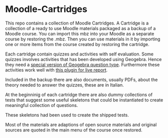 # Moodle-Cartridges
This repo contains a collection of Moodle Cartridges. A Cartridge is a collection of a ready to use Moodle materials packaged as a backup of a Moodle course. You can import this mbz into your Moodle as a separate course by restoring the .mbz.  Then you can use materials in it  by importing one or more  items from the course created by restoring the cartridge.  

Each cartridge contain quizzes and activities with self evaluation.
Some quizzes involves activities that has been developed using Geogebra. Hence they need a [special version of Geogebra question type](https://github.com/TWINGSISTER/moodle-qtype_geogebra). Furthermore these activities work well with [this plugin for live report](https://github.com/TWINGSISTER/moodle-quiz_liveviewgrid).
 
Included in the backup there are also documents, usually PDFs, about the theory needed to answer the quizzes, these are in Italian.

At the beginninig of each cartridge there are also dummy collections of tests that suggest some useful skeletons that could be instantiated to create meaningful collection of questions. 

These skeletons had been used to create the shipped tests.
  
Most of the materials are adaptions of open source materials and original sources are quoted in the main menu of the course once restored.    
